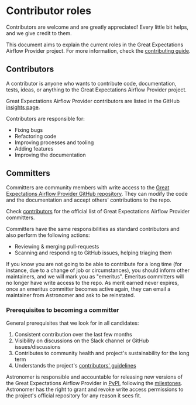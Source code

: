 # Contributor roles

Contributors are welcome and are greatly appreciated! Every little bit helps, and we give credit to them.

This document aims to explain the current roles in the Great Expectations Airflow Provider project.
For more information, check the [contributing guide](contributing-guide.md).

## Contributors

A contributor is anyone who wants to contribute code, documentation, tests, ideas, or anything to the Great Expectations Airflow Provider project.

Great Expectations Airflow Provider contributors are listed in the GitHub [insights page](https://github.com/astronomer/airflow-provider-great-expectations/graphs/contributors).

Contributors are responsible for:

* Fixing bugs
* Refactoring code
* Improving processes and tooling
* Adding features
* Improving the documentation

## Committers

Committers are community members with write access to the [Great Expectations Airflow Provider GitHub repository](https://github.com/astronomer/airflow-provider-great-expectations).
They can modify the code and the documentation and accept others' contributions to the repo.

Check [contributors](contributors.md) for the official list of Great Expectations Airflow Provider committers.

Committers have the same responsibilities as standard contributors and also perform the following actions:

* Reviewing & merging pull-requests
* Scanning and responding to GitHub issues, helping triaging them

If you know you are not going to be able to contribute for a long time (for instance, due to a change of job or circumstances), you should inform other maintainers, and we will mark you as "emeritus".
Emeritus committers will no longer have write access to the repo.
As merit earned never expires, once an emeritus committer becomes active again, they can email a maintainer from Astronomer and ask to be reinstated.

### Prerequisites to becoming a committer

General prerequisites that we look for in all candidates:

1. Consistent contribution over the last few months
2. Visibility on discussions on the Slack channel or GitHub issues/discussions
3. Contributes to community health and project's sustainability for the long term
4. Understands the project's [contributors' guidelines](contributing-guide.md)

Astronomer is responsible and accountable for releasing new versions of the Great Expectations Airflow Provider in [PyPI](https://pypi.org/project/airflow-provider-great-expectations/), following the [milestones](https://github.com/astronomer/airflow-provider-great-expectations/milestones).
Astronomer has the right to grant and revoke write access permissions to the project's official repository for any reason it sees fit.